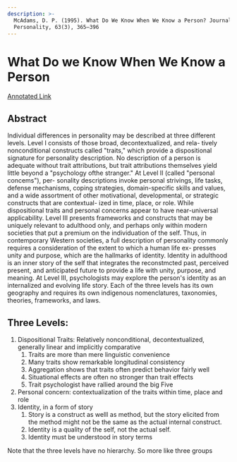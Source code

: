 ```yaml
---
description: >-
  McAdams, D. P. (1995). What Do We Know When We Know a Person? Journal of
  Personality, 63(3), 365–396
---
```


# What Do we Know When We Know a Person

[Annotated Link](https://drive.google.com/file/d/1YIPkawpaFSqL7t8QX\_c-ad\_vuZVlJGcH/view?usp=sharing)

## Abstract

Individual differences in personality may be described at three different levels. Level I consists of those broad, decontextualized, and rela- tively nonconditional constructs called "traits," which provide a dispositional signature for personality description. No description of a person is adequate without trait attributions, but trait attributions themselves yield little beyond a "psychology ofthe stranger." At Level II (called "personal concems"), per- sonality descriptions invoke personal strivings, life tasks, defense mechanisms, coping strategies, domain-specific skills and values, and a wide assortment of other motivational, developmental, or strategic constructs that are contextual- ized in time, place, or role. While dispositional traits and personal concerns appear to have near-universal applicability. Level III presents frameworks and constructs that may be uniquely relevant to adulthood only, and perhaps only within modern societies that put a premium on the individuation of the self. Thus, in contemporary Western societies, a full description of personality commonly requires a consideration of the extent to which a human life ex- presses unity and purpose, which are the hallmarks of identity. Identity in adulthood is an inner story of the self that integrates the reconstmcted past, perceived present, and anticipated future to provide a life with unity, purpose, and meaning. At Level III, psychologists may explore the person's identity as an internalized and evolving life story. Each of the three levels has its own geography and requires its own indigenous nomenclatures, taxonomies, theories, frameworks, and laws.

## Three Levels:&#x20;

1. Dispositional Traits: Relatively nonconditional, decontextualized, generally linear and implicitly comparative&#x20;
   1. Traits are more than mere linguistic convenience&#x20;
   2. Many traits show remarkable longitudinal consistency&#x20;
   3. Aggregation shows that traits often predict behavior fairly well&#x20;
   4. Situational effects are often no stronger than trait effects&#x20;
   5. Trait psychologist have rallied around the big Five&#x20;
2. &#x20;Personal concern: contextualization of the traits within time, place and role&#x20;
3. Identity, in a form of story
   1. Story is a construct as welll as method, but the story elicited from the method might not be the same as the actual internal construct.&#x20;
   2. Identity is a quality of the self, not the actual self.&#x20;
   3. Identity must be understood in story terms&#x20;

Note that the three levels have no hierarchy. So more like three groups&#x20;

